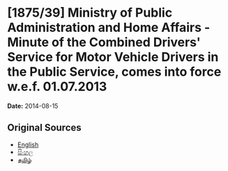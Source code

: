 # [1875/39] Ministry of Public Administration and Home Affairs - Minute of the Combined Drivers' Service for Motor Vehicle Drivers in the Public Service, comes into force w.e.f. 01.07.2013

**Date:** 2014-08-15

## Original Sources

- [English](https://documents.gov.lk/view/extra-gazettes/2014/8/1875-39_E.pdf)
- [සිංහල](https://documents.gov.lk/view/extra-gazettes/2014/8/1875-39_S.pdf)
- [தமிழ்](https://documents.gov.lk/view/extra-gazettes/2014/8/1875-39_T.pdf)
